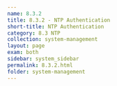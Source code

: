 ```yaml
---
name: 8.3.2
title: 8.3.2 - NTP Authentication
short-title: NTP Authentication
category: 8.3 NTP
collection: system-management
layout: page
exam: both
sidebar: system_sidebar
permalink: 8.3.2.html
folder: system-management
---
```


